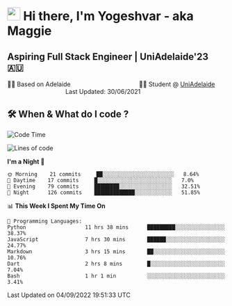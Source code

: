 <h1><img src="https://emojis.slackmojis.com/emojis/images/1531849430/4246/blob-sunglasses.gif?1531849430" width="30"/> Hi there, I'm Yogeshvar - aka Maggie</h1>

## Aspiring Full Stack Engineer | UniAdelaide'23 🇦🇺  
🏂🏻  Based on Adelaide &nbsp;&nbsp;&nbsp;&nbsp;&nbsp;&nbsp;&nbsp;&nbsp;&nbsp;&nbsp;&nbsp;&nbsp;&nbsp;&nbsp;&nbsp;&nbsp;&nbsp;&nbsp;&nbsp;&nbsp;&nbsp;&nbsp;&nbsp;&nbsp;&nbsp;&nbsp;&nbsp;&nbsp;&nbsp;&nbsp;&nbsp;&nbsp;&nbsp;&nbsp;&nbsp;&nbsp;&nbsp;&nbsp;&nbsp;👨‍💻 Student @ [UniAdelaide](https://www.adelaide.edu.au)   &nbsp;&nbsp;&nbsp;&nbsp;&nbsp;&nbsp;&nbsp;&nbsp;&nbsp;&nbsp;&nbsp;&nbsp;&nbsp;&nbsp;&nbsp;&nbsp;&nbsp;&nbsp;&nbsp;&nbsp;&nbsp;&nbsp;&nbsp;&nbsp;&nbsp;&nbsp;&nbsp;&nbsp;&nbsp;&nbsp;&nbsp;&nbsp; &nbsp;Last Updated: 30/06/2021

## 🛠 When & What do I code ?  

<!--START_SECTION:waka-->
![Code Time](http://img.shields.io/badge/Code%20Time-1%2C747%20hrs%208%20mins-blue)

![Lines of code](https://img.shields.io/badge/From%20Hello%20World%20I%27ve%20Written-2%20Million%20lines%20of%20code-blue)

**I'm a Night 🦉** 

```text
🌞 Morning    21 commits     ██░░░░░░░░░░░░░░░░░░░░░░░   8.64% 
🌆 Daytime    17 commits     █░░░░░░░░░░░░░░░░░░░░░░░░   7.0% 
🌃 Evening    79 commits     ████████░░░░░░░░░░░░░░░░░   32.51% 
🌙 Night      126 commits    █████████████░░░░░░░░░░░░   51.85%

```


📊 **This Week I Spent My Time On** 

```text
💬 Programming Languages: 
Python                   11 hrs 38 mins      █████████░░░░░░░░░░░░░░░░   38.37% 
JavaScript               7 hrs 30 mins       ██████░░░░░░░░░░░░░░░░░░░   24.77% 
Markdown                 3 hrs 15 mins       ██░░░░░░░░░░░░░░░░░░░░░░░   10.76% 
Dart                     2 hrs 8 mins        █░░░░░░░░░░░░░░░░░░░░░░░░   7.04% 
Bash                     1 hr 1 min          ░░░░░░░░░░░░░░░░░░░░░░░░░   3.41%

```


 Last Updated on 04/09/2022 19:51:33 UTC
<!--END_SECTION:waka-->
